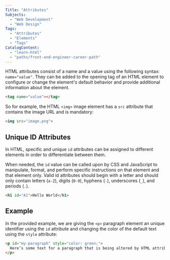 ```yaml
---
Title: "Attributes"
Subjects:
  - "Web Development"
  - "Web Design"
Tags:
  - "Attributes"
  - "Elements"
  - "Tags"
CatalogContent:
  - "learn-html"
  - "paths/front-end-engineer-career-path"
---
```


HTML attributes consist of a name and a value using the following syntax: `name="value"`. They can be added to the opening tag of an HTML element to configure or change the element's default behavior and provide additional information about the element.

```html
<tag name="value"></tag>
```

So for example, the HTML `<img>` image element has a `src` attribute that contains the image URL and is mandatory:

```html
<img src="image.png">
```

## Unique ID Attributes

In HTML, specific and unique `id` attributes can be assigned to different elements in order to differentiate between them.

When needed, the `id` value can be called upon by CSS and JavaScript to manipulate, format, and perform specific instructions on that element and that element only. Valid id attributes should begin with a letter and should only contain letters (`a-Z`), digits (`0-9`), hyphens (`-`), underscores (`_`), and periods (`.`).

```html
<h1 id="A1">Hello World</h1>
```

## Example

In the provided example, we are giving the `<p>` paragraph element an unique identifier using the `id` attribute and changing the color of the default text using the `style` attribute:

```html
<p id="my-paragraph" style="color: green;">
  Here’s some text for a paragraph that is being altered by HTML attributes
</p>
```
